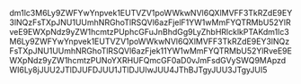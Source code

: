 dm1lc3M6Ly9ZWFYwYnpvek1EUTVZV1poWWkwNVl6QXlMVFF3TkRZdE9EY3lNQzFsTXpJNU1UUmhNRGhoTlRSQVl6azFjelF1YW1wMmFYQTRMbU52YlRveE9EWXpNdz9yZW1hcmtzPUphcGFuJnBhdGg9LyZhbHRlcklkPTAKdm1lc3M6Ly9ZWFYwYnpvek1EUTVZV1poWWkwNVl6QXlMVFF3TkRZdE9EY3lNQzFsTXpJNU1UUmhNRGhoTlRSQVl6azFjek11YW1wMmFYQTRMbU52YlRveE9EWXpNdz9yZW1hcmtzPUNoYXRHUFQmcGF0aD0vJmFsdGVySWQ9MApzdWI6Ly8jJUU2JTlDJUFDJUU1JTlDJUIwJUU4JThBJTgyJUU3JTgyJUI5
